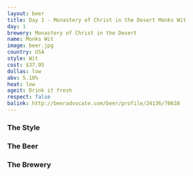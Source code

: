 ```yaml
---
layout: beer
title: Day 1 - Monastery of Christ in the Desert Monks Wit
day: 1
brewery: Monastery of Christ in the Desert
name: Monks Wit
image: beer.jpg
country: USA
style: Wit
cost: $37.95
dollas: low
abv: 5.10%
heat: low
ageit: Drink it fresh
respect: false
balink: http://beeradvocate.com/beer/profile/24136/70638
---
```


### The Style

### The Beer

### The Brewery

